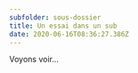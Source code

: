 ```yaml
---
subfolder: sous-dossier
title: Un essai dans un sub
date: 2020-06-16T08:36:27.386Z
---
```

Voyons voir...